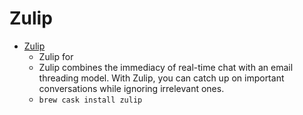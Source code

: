 # Zulip
- [Zulip](https://zulipchat.com/apps/)
  -  Zulip for 
  - Zulip combines the immediacy of real-time chat with an email threading model. With Zulip, you can catch up on important conversations while ignoring irrelevant ones.
  - `brew cask install zulip`

